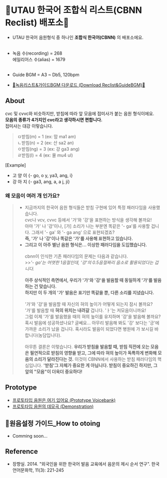 # 🎵UTAU 한국어 조합식 리스트(CBNN Reclist) 배포소🎵

- UTAU 한국어 음원형식 중 하나인 **조합식 한국어(CBNN)** 의 배포소에요.
<br><br>
- 녹음 수(recording) = 268 <br>에일리어스 수(alias) = 1679<br><br>
- Guide BGM = A3 ~ Db5, 120bpm

- [🐣녹음리스트&가이드BGM 다운로드 (Download Reclist&GuideBGM)🐣](https://github.com/EX3exp/UTAU-Korean-CBNN/releases/latest)

## About
cvc 및 cvvc와 비슷하지만, 받침에 따라 앞 모음에 접미사가 붙는 음원 형식이에요.<br>
**모음의 종류가 4가지인 cvc라고 생각하시면 편합니다.**<br>
접미사는 대강 이렇습니다.<br>
> ㅁ받침(m) = 1 (ex: 맘 ma1 am)<br>
> ㄴ받침(n) = 2 (ex: 산 sa2 an) <br>
> ㅇ받침(ng) = 3 (ex: 강 ga3 ang) <br>
> ㄹ받침(l) = 4 (ex: 물 mu4 ul) 

[Example]
* 고 양 이
{- go, o y, ya3, ang, i}
* 강 아 지
{- ga3, ang, a, a j, ji}

### 왜 모음이 여러 개 인가요?

> - 지금까지의 한국어 음원 형식들은 받침 구현에 있어 특정 패러다임을 사용했습니다. <br> cvc나 vcv, cvvc 등에서 '가'와 '강'을 표현하는 방식을 생각해 볼까요! <br> 아마 '가' 나 '강'이나, [가] 소리가 나는 부분엔 똑같은 '- ga'를 사용할 겁니다. 그래서 '- ga' 와 '- ga ang' 으로 표현되겠죠? <br> **즉, '가' 나 '강'이나 똑같은 '가'를 사용해 표현하고 있습니다.** <br>
> - **그리고 이 아주 별난 음원 형식은... 이상한 패러다임을 도입했습니다.**<br><br> cbnn이 인식한 기존 패러다임의 문제는 다음과 같습니다.  <br> >>*'- ga'는 어엿한 1음절인데, '강'의 0.5음절짜리 음소로 활용되었다는 겁니다.* <br><br>**아주 상식적인 측면에서, 우리가 '가'와 '강'을 발음할 때 동일하게 '가'를 발음하는 건 맞습니다. <br>하지만 이 두 개의 '가' 발음은 표기만 똑같을 뿐, 다른 소리를 지녔습니다.** <br><br> '가'와 '강'을 발음할 때 자신의 혀의 높이가 어떻게 되는지 잠시 볼까요? '가'를 발음할 때 **혀의 위치는 내려갈** 겁니다. 'ㅏ'는 저모음이니까요! <br> 그럼 이제 '가'를 발음했을 때의 혀의 높이를 유지하며 '강'을 발음해 볼까요? 혹시 발음에 성공하셨나요? 글쎄요... 아무리 발음해 봐도 '강' 보다는 '긍'에 가까운 소리가 났을 겁니다. 혹시라도 발음이 되었다면 병원에 가 보시길 바랍니다(농담입니다). <br><br>아무튼 결론은 이렇습니다. **우리가 받침을 발음할 때, 받침 직전에 오는 모음은 필연적으로 받침의 영향을 받고, 그에 따라 혀의 높이가 독특하게 변화해 모음의 소리가 달라진다는 것.** 이것이 CBNN에서 사용하는 받침 패러다임의 핵심입니다. **'받침'그 자체가 중요한 게 아닙니다. 받침이 중요하긴 하지만, 그 앞의 "모음"이 더욱더 중요하다!**
## Prototype
- [프로토타입 음원은 여기 있어요 (Prototype Voicebank)](https://ex3exp.github.io/VB-dister/pages/#)
- [프로토타입 음원의 데모곡 (Demonstration)](https://youtu.be/ExWL6BJxttk)


## 🧐원음설정 가이드_How to otoing 
- Comming soon...
  
## Reference
- 장향실. 2014. "외국인을 위한 한국어 발음 교육에서 음운의 제시 순서 연구". 한국언어문화학, 11(3): 221-245
